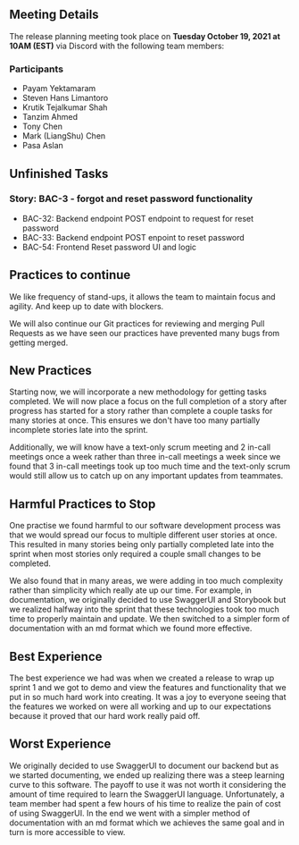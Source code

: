 ## Meeting Details
The release planning meeting took place on **Tuesday October 19, 2021 at 10AM (EST)** via Discord with the following team members:

### Participants
  - Payam Yektamaram
  - Steven Hans Limantoro
  - Krutik Tejalkumar Shah
  - Tanzim Ahmed
  - Tony Chen
  - Mark (LiangShu) Chen
  - Pasa Aslan

## Unfinished Tasks
### Story: BAC-3 - forgot and reset password functionality
 - BAC-32: Backend endpoint POST endpoint to request for reset password
 - BAC-33: Backend endpoint POST enpoint to reset password
 - BAC-54: Frontend Reset password UI and logic

## Practices to continue
We like frequency of stand-ups, it allows the team to maintain focus and agility. And keep up to date with blockers.  

We will also continue our Git practices for reviewing and merging Pull Requests as we have seen our practices have prevented many bugs from getting merged. 

## New Practices
Starting now, we will incorporate a new methodology for getting tasks completed. We will now place a focus on the full completion of a story after progress has started for a story rather than complete a couple tasks for many stories at once. This ensures we don't have too many partially incomplete stories late into the sprint.  

Additionally, we will know have a text-only scrum meeting and 2 in-call meetings once a week rather than three in-call meetings a week since we found that 3 in-call meetings took up too much time and the text-only scrum would still allow us to catch up on any important updates from teammates.

## Harmful Practices to Stop
One practise we found harmful to our software development process was that we would spread our focus to multiple different user stories at once. This resulted in many stories being only partially completed late into the sprint when most stories only required a couple small changes to be completed.  

We also found that in many areas, we were adding in too much complexity rather than simplicity which really ate up our time. For example, in documentation, we originally decided to use SwaggerUI and Storybook but we realized halfway into the sprint that these technologies took too much time to properly maintain and update. We then switched to a simpler form of documentation with an md format which we found more effective.

## Best Experience
The best experience we had was when we created a release to wrap up sprint 1 and we got to demo and view the features and functionality that we put in so much hard work into creating. It was a joy to everyone seeing that the features we worked on were all working and up to our expectations because it proved that our hard work really paid off.

## Worst Experience
We originally decided to use SwaggerUI to document our backend but as we started documenting, we ended up realizing there was a steep learning curve to this software. The payoff to use it was not worth it considering the amount of time required to learn the SwaggerUI language. Unfortunately, a team member had spent a few hours of his time to realize the pain of cost of using SwaggerUI. In the end we went with a simpler method of documentation with an md format which we achieves the same goal and in turn is more accessible to view.
